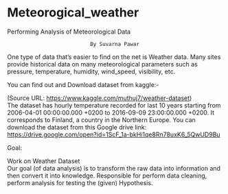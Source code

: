 # Meteorogical_weather

 Performing Analysis of Meteorological Data 

                               By Suvarna Pawar

 One type of data that’s easier to find on the net is Weather data. Many sites provide historical  data on many meteorological parameters such as pressure, temperature, humidity,  wind_speed, visibility, etc.

 You can find out and Download dataset from kaggle:-
    
 (Source URL: https://www.kaggle.com/muthuj7/weather-dataset)  
        The dataset has hourly temperature recorded for last 10 years starting from 2006-04-01  00:00:00.000 +0200 to 2016-09-09 23:00:00.000 +0200. It corresponds to Finland, a country in  the Northern Europe. You can download the dataset from this Google drive link:  https://drive.google.com/open?id=1ScF_1a-bkHi1qe8Rn78uxK6_5QwUD9Bu 

Goal:

 Work on Weather Dataset   
 Our goal (of data analysis) is to transform the raw data into information and  then convert it into knowledge. 
 Responsible for perform data cleaning, perform  analysis for testing the (given) Hypothesis.
